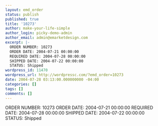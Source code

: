 ```yaml
---
layout: emd_order
status: publish
published: true
title: '10273'
author: make-your-life-simple
author_login: picky-demo-admin
author_email: admin@emarketdesign.com
excerpt: |-
  ORDER NUMBER: 10273
  ORDER DATE: 2004-07-21 00:00:00
  REQUIRED DATE: 2004-07-28 00:00:00
  SHIPPED DATE: 2004-07-22 00:00:00
  STATUS: Shipped
wordpress_id: 11470
wordpress_url: http://wordpressc.com/?emd_order=10273
date: 2004-07-28 03:13:00.000000000 -04:00
categories: []
tags: []
comments: []
---
```

ORDER NUMBER: 10273
ORDER DATE: 2004-07-21 00:00:00
REQUIRED DATE: 2004-07-28 00:00:00
SHIPPED DATE: 2004-07-22 00:00:00
STATUS: Shipped
